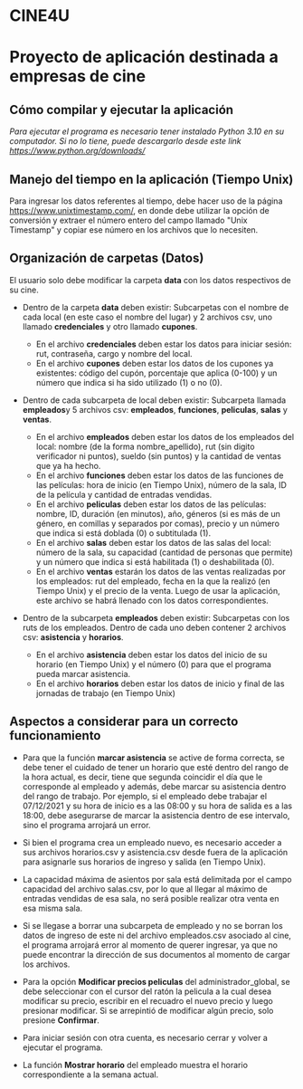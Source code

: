 # CINE4U
# Proyecto de aplicación destinada a empresas de cine

## Cómo compilar y ejecutar la aplicación 

_Para ejecutar el programa es necesario tener instalado Python 3.10 en su computador. Si no lo tiene, puede descargarlo desde este link https://www.python.org/downloads/_ 
## Manejo del tiempo en la aplicación (Tiempo Unix)

Para ingresar los datos referentes al tiempo, debe hacer uso de la página https://www.unixtimestamp.com/, en donde debe utilizar la opción de conversión y extraer el número entero del campo llamado "Unix Timestamp" y copiar ese número en los archivos que lo necesiten.
## Organización de carpetas (Datos)

El usuario solo debe modificar la carpeta **data** con los datos respectivos de su cine. 

- Dentro de la carpeta **data** deben existir: Subcarpetas con el nombre de cada local (en este caso el nombre del lugar) y 2 archivos csv, uno llamado **credenciales** y otro llamado **cupones**. 
    - En el archivo **credenciales** deben estar los datos para iniciar sesión: rut, contraseña, cargo y nombre del local. 
    - En el archivo **cupones** deben estar los datos de los cupones ya existentes: código del cupón, porcentaje que aplica (0-100) y un número que indica si ha sido utilizado (1) o no (0).

- Dentro de cada subcarpeta de local deben existir: Subcarpeta llamada **empleados**y 5 archivos csv: **empleados**, **funciones**, **peliculas**, **salas** y **ventas**. 
    - En el archivo **empleados** deben estar los datos de los empleados del local: nombre (de la forma nombre_apellido), rut (sin digito verificador ni puntos), sueldo (sin puntos) y la cantidad de ventas que ya ha hecho. 
    - En el archivo **funciones** deben estar los datos de las funciones de las películas: hora de inicio (en Tiempo Unix), número de la sala, ID de la película y cantidad de entradas vendidas. 
    - En el archivo **peliculas** deben estar los datos de las películas: nombre, ID, duración (en minutos), año, géneros (si es más de un género, en comillas y separados por comas), precio y un número que indica si está doblada (0) o subtitulada (1). 
    - En el archivo **salas** deben estar los datos de las salas del local: número de la sala, su capacidad (cantidad de personas que permite) y un número que indica si está habilitada (1) o deshabilitada (0). 
    - En el archivo **ventas** estarán los datos de las ventas realizadas por los empleados: rut del empleado, fecha en la que la realizó (en Tiempo Unix) y el precio de la venta. Luego de usar la aplicación, este archivo se habrá llenado con los datos correspondientes.

- Dentro de la subcarpeta **empleados** deben existir: Subcarpetas con los ruts de los empleados. Dentro de cada uno deben contener 2 archivos csv: **asistencia** y **horarios**.
    - En el archivo **asistencia** deben estar los datos del inicio de su horario (en Tiempo Unix) y el número (0) para que el programa pueda marcar asistencia. 
    - En el archivo **horarios** deben estar los datos de inicio y final de las jornadas de trabajo (en Tiempo Unix)
## Aspectos a considerar para un correcto funcionamiento 

- Para que la función **marcar asistencia** se active de forma correcta, se debe tener el cuidado de tener un horario que esté dentro del rango de la hora actual, es decir, tiene que segunda coincidir el día que le corresponde al empleado y además, debe marcar su asistencia dentro del rango de trabajo. Por ejemplo, si el empleado debe trabajar el 07/12/2021 y su hora de inicio es a las 08:00 y su hora de salida es a las 18:00, debe asegurarse de marcar la asistencia dentro de ese intervalo, sino el programa arrojará un error. 

- Si bien el programa crea un empleado nuevo, es necesario acceder a sus archivos horarios.csv y asistencia.csv desde fuera de la aplicación para asignarle sus horarios de ingreso y salida (en Tiempo Unix).

- La capacidad máxima de asientos por sala está delimitada por el campo capacidad del archivo salas.csv, por lo que al llegar al máximo de entradas vendidas de esa sala, no será posible realizar otra venta en esa misma sala.

- Si se llegase a borrar una subcarpeta de empleado y no se borran los datos de ingreso de este ni del archivo empleados.csv asociado al cine, el programa arrojará error al momento de querer ingresar, ya que no puede encontrar la dirección de sus documentos al momento de cargar los archivos.

- Para la opción **Modificar precios peliculas** del administrador_global, se debe seleccionar con el cursor del ratón la pelicula a la cual desea modificar su precio, escribir en el recuadro el nuevo precio y luego presionar modificar. Si se arrepintió de modificar algún precio, solo presione **Confirmar**.

- Para iniciar sesión con otra cuenta, es necesario cerrar y volver a ejecutar el programa.

- La función **Mostrar horario** del empleado muestra el horario correspondiente a la semana actual.
